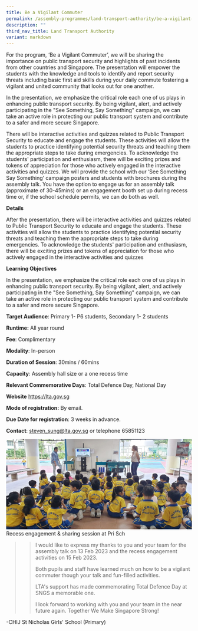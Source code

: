 ```yaml
---
title: Be a Vigilant Commuter
permalink: /assembly-programmes/land-transport-authority/be-a-vigilant-commuter/
description: ""
third_nav_title: Land Transport Authority
variant: markdown
---
```

For the program, ‘Be a Vigilant Commuter’, we will be sharing the importance on public transport security and highlights of past incidents from other countries and Singapore. The presentation will empower the students with the knowledge and tools to identify and report security threats including basic first aid skills during your daily commute fostering a vigilant and united community that looks out for one another. 

In the presentation, we emphasize the critical role each one of us plays in enhancing public transport security. By being vigilant, alert, and actively participating in the "See Something, Say Something" campaign, we can take an active role in protecting our public transport system and contribute to a safer and more secure Singapore.

There will be interactive activities and quizzes related to Public Transport Security to educate and engage the students. These activities will allow the students to practice identifying potential security threats and teaching them the appropriate steps to take during emergencies. To acknowledge the students' participation and enthusiasm, there will be exciting prizes and tokens of appreciation for those who actively engaged in the interactive activities and quizzes. We will provide the school with our ‘See Something Say Something’ campaign posters and students with brochures during the assembly talk. You have the option to engage us for an assembly talk (approximate of 30-45mins) or an engagement booth set up during recess time or, if the school schedule permits, we can do both as well.

**Details**		
		
After the presentation, there will be interactive activities and quizzes related to Public Transport Security to educate and engage the students. These activities will allow the students to practice identifying potential security threats and teaching them the appropriate steps to take during emergencies. To acknowledge the students' participation and enthusiasm, there will be exciting prizes and tokens of appreciation for those who actively engaged in the interactive activities and quizzes

**Learning Objectives**		
		
In the presentation, we emphasize the critical role each one of us plays in enhancing public transport security. By being vigilant, alert, and actively participating in the "See Something, Say Something" campaign, we can take an active role in protecting our public transport system and contribute to a safer and more secure Singapore.

**Target Audience**: Primary 1- P6 students, Secondary 1- 2 students

**Runtime:** All year round		

**Fee**: Complimentary		

**Modality**: In-person	
		
**Duration of Session**: 30mins / 60mins 		

**Capacity**: Assembly hall size or a one recess time 		
		
**Relevant Commemorative Days**: Total Defence Day, National Day 		

**Website** https://lta.gov.sg

**Mode of registration:** By email.		

**Due Date for registration**: 3 weeks in advance. 		
		
**Contact**: steven_sung@lta.gov.sg or telephone 65851123

![](/images/be%20a%20vigilant%20commuter.jpeg)
Recess engagement & sharing session at Pri Sch

> > I would like to express my thanks to you and your team for the assembly talk on 13 Feb 2023 and the recess engagement activities on 15 Feb 2023. 
> > 
> > Both pupils and staff have learned much on how to be a vigilant commuter though your talk and fun-filled activities. 
> > 
> > LTA's support has made commemorating Total Defence Day at SNGS a memorable one.
> > 
> > I look forward to working with you and your team in the near future again. Together We Make Singapore Strong! 

-CHIJ St Nicholas Girls' School (Primary)
